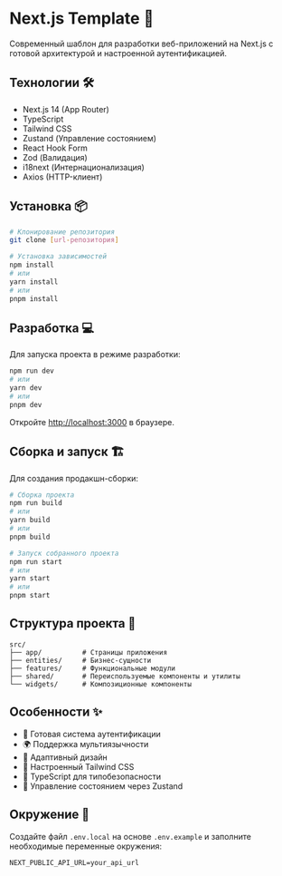 # Next.js Template 🚀

Современный шаблон для разработки веб-приложений на Next.js с готовой архитектурой и настроенной аутентификацией.

## Технологии 🛠

- Next.js 14 (App Router)
- TypeScript
- Tailwind CSS
- Zustand (Управление состоянием)
- React Hook Form
- Zod (Валидация)
- i18next (Интернационализация)
- Axios (HTTP-клиент)

## Установка 📦

```bash
# Клонирование репозитория
git clone [url-репозитория]

# Установка зависимостей
npm install
# или
yarn install
# или
pnpm install
```

## Разработка 💻

Для запуска проекта в режиме разработки:

```bash
npm run dev
# или
yarn dev
# или
pnpm dev
```

Откройте [http://localhost:3000](http://localhost:3000) в браузере.

## Сборка и запуск 🏗️

Для создания продакшн-сборки:

```bash
# Сборка проекта
npm run build
# или
yarn build
# или
pnpm build

# Запуск собранного проекта
npm run start
# или
yarn start
# или
pnpm start
```

## Структура проекта 📁

```
src/
├── app/          # Страницы приложения
├── entities/     # Бизнес-сущности
├── features/     # Функциональные модули
├── shared/       # Переиспользуемые компоненты и утилиты
└── widgets/      # Композиционные компоненты
```

## Особенности ✨

- 🔐 Готовая система аутентификации
- 🌍 Поддержка мультиязычности
- 📱 Адаптивный дизайн
- 🎨 Настроенный Tailwind CSS
- 📝 TypeScript для типобезопасности
- 🔄 Управление состоянием через Zustand

## Окружение 🌿

Создайте файл `.env.local` на основе `.env.example` и заполните необходимые переменные окружения:

```env
NEXT_PUBLIC_API_URL=your_api_url
```
